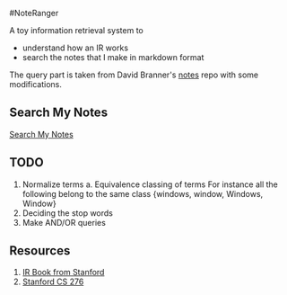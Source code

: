 #NoteRanger

A toy information retrieval system to
  - understand how an IR works
  - search the notes that I make in markdown format

The query part is taken from David Branner's [notes](https://github.com/branner-non-code/notes/tree/gh-pages) repo with some modifications.


## Search My Notes

[Search My Notes](https://satabdidas.github.io/NoteRanger/searchNotes.html)

## TODO

1. Normalize terms
   a. Equivalence classing of terms
      For instance all the following belong to the same class {windows, window, Windows, Window}
2. Deciding the stop words
3. Make AND/OR queries

## Resources

1. [IR Book from Stanford](http://nlp.stanford.edu/IR-book/html/htmledition/contents-1.html)
2. [Stanford CS 276](http://web.stanford.edu/class/cs276/)